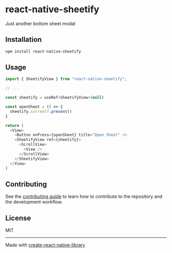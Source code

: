 # react-native-sheetify

Just another bottom sheet modal

## Installation

```sh
npm install react-native-sheetify
```

## Usage

```js
import { SheetifyView } from "react-native-sheetify";

// ...

const sheetify = useRef<SheetifyView>(null)

const openSheet = () => {
  sheetify.current?.present()
}

return (
  <View>
    <Button onPress={openSheet} title="Open Sheet" />
    <SheetifyView ref={sheetify}>
      <ScrollView>
        <View />
      </ScrollView>
    </SheetifyView>
  </View>
)
```

## Contributing

See the [contributing guide](CONTRIBUTING.md) to learn how to contribute to the repository and the development workflow.

## License

MIT

---

Made with [create-react-native-library](https://github.com/callstack/react-native-builder-bob)

